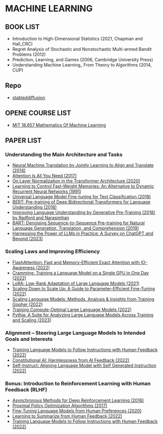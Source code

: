 # MACHINE LEARNING

## BOOK LIST

- Introduction to High-Dimensional Statistics (2021, Chapman and Hall_CRC) 
- Regret Analysis of Stochastic and Nonstochastic Multi-armed Bandit Problems (2012)
- Prediction, Learning, and Games (2006, Cambridge University Press)
- Understanding Machine Learning_ From Theory to Algorithms (2014, CUP)

## Repo

- [stableddiffusion](https://github.com/Stability-AI/stablediffusion)

## OPENE COURSE LIST

- [MIT 18.657 Mathematics Of Machine Learning](https://ocw.mit.edu/courses/18-657-mathematics-of-machine-learning-fall-2015/)

## PAPER LIST

### Understanding the Main Architecture and Tasks

- [Neural Machine Translation by Jointly Learning to Align and Translate (2014)](https://arxiv.org/abs/1409.0473)
- [Attention Is All You Need (2017) ](https://arxiv.org/abs/1706.03762)
- [On Layer Normalization in the Transformer Architecture (2020)](https://arxiv.org/abs/2002.04745)
- [Learning to Control Fast-Weight Memories: An Alternative to Dynamic Recurrent Neural Networks (1991)](https://www.semanticscholar.org/paper/Learning-to-Control-Fast-Weight-Memories%3A-An-to-Schmidhuber/bc22e87a26d020215afe91c751e5bdaddd8e4922)
- [Universal Language Model Fine-tuning for Text Classification (2018)](https://arxiv.org/abs/1801.06146)
- [BERT: Pre-training of Deep Bidirectional Transformers for Language Understanding (2018)](https://arxiv.org/abs/1810.04805)
- [Improving Language Understanding by Generative Pre-Training (2018) by Radford and Narasimhan]( https://www.semanticscholar.org/paper/Improving-Language-Understanding-by-Generative-Radford-Narasimhan/cd18800a0fe0b668a1cc19f2ec95b5003d0a5035)
- [BART: Denoising Sequence-to-Sequence Pre-training for Natural Language Generation, Translation, and Comprehension (2019) ](https://arxiv.org/abs/1910.13461)
- [Harnessing the Power of LLMs in Practice: A Survey on ChatGPT and Beyond (2023)](https://arxiv.org/abs/2304.13712)

### Scaling Laws and Improving Efficiency

- [FlashAttention: Fast and Memory-Efficient Exact Attention with IO-Awareness (2022)](https://arxiv.org/abs/2205.14135)
- [Cramming: Training a Language Model on a Single GPU in One Day (2022)](https://arxiv.org/abs/2212.14034)
- [LoRA: Low-Rank Adaptation of Large Language Models (2021)](https://arxiv.org/abs/2106.09685)
- [Scaling Down to Scale Up: A Guide to Parameter-Efficient Fine-Tuning (2022)](https://arxiv.org/abs/2303.15647)
- [Scaling Language Models: Methods, Analysis & Insights from Training Gopher (2022) ](https://arxiv.org/abs/2112.11446)
- [Training Compute-Optimal Large Language Models (2022)](https://arxiv.org/abs/2203.15556)
- [Pythia: A Suite for Analyzing Large Language Models Across Training and Scaling (2023)](https://arxiv.org/abs/2304.01373)

### Alignment – Steering Large Language Models to Intended Goals and Interests

- [Training Language Models to Follow Instructions with Human Feedback (2022) ](https://arxiv.org/abs/2203.02155)
- [Constitutional AI: Harmlessness from AI Feedback (2022)](https://arxiv.org/abs/2212.08073)
- [Self-Instruct: Aligning Language Model with Self Generated Instruction (2022)](https://arxiv.org/abs/2212.10560)

### Bonus: Introduction to Reinforcement Learning with Human Feedback (RLHF)

- [Asynchronous Methods for Deep Reinforcement Learning (2016) ](https://arxiv.org/abs/1602.01783)
- [Proximal Policy Optimization Algorithms (2017) ](https://arxiv.org/abs/1707.06347)
- [Fine-Tuning Language Models from Human Preferences (2020) ](https://arxiv.org/abs/1909.08593)
- [Learning to Summarize from Human Feedback (2022)](https://arxiv.org/abs/2009.01325)
- [Training Language Models to Follow Instructions with Human Feedback (2022)](https://arxiv.org/abs/2203.02155) 
